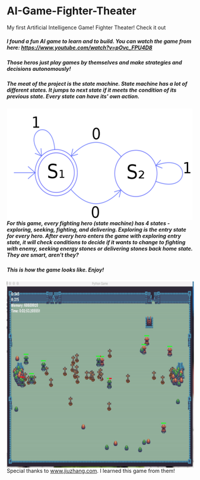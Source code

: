 # AI-Game-Fighter-Theater
My first Artificial Intelligence Game! Fighter Theater! Check it out


##### I found a fun AI game to learn and to build. You can watch the game from here: https://www.youtube.com/watch?v=pOvc_FPU4D8
##### Those heros just play games by themselves and make strategies and decisions autonomously!

##### The meat of the project is the state machine. State machine has a lot of different states. It jumps to next state if it meets the condition of its previous state. Every state can have its' own action. 
<a href="url"><img src="https://github.com/SheldonGeek/AI-Game-Fighter-Theater/blob/master/img/stateMachine.png" align="left" height="300" width="500" ></a>
<br/>

##### For this game, every fighting hero (state machine) has 4 states - exploring, seeking, fighting, and delivering.  Exploring is the entry state for every hero. After every hero enters the game with exploring entry state, it will check conditions to decide if it wants to change to fighting with enemy, seeking energy stones or delivering stones back home state. They are smart, aren't they?

##### This is how the game looks like. Enjoy!
<a href="url"><img src="https://github.com/SheldonGeek/AI-Game-Fighter-Theater/blob/master/img/fightingTheatherGame.gif" align="left" height="500" width="800" ></a>

Special thanks to www.jiuzhang.com. I learned this game from them!

